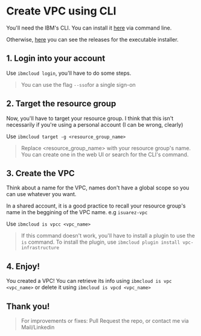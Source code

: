# Create VPC using CLI

You'll need the IBM's CLI. You can install it [here](https://cloud.ibm.com/docs/cli?topic=cli-getting-started) via command line.

Otherwise, [here]() you can see the releases for the executable installer.

## 1. Login into your account

Use `ibmcloud login`, you'll have to do some steps.
> You can use the flag `--sso`for a single sign-on

## 2. Target the resource group

Now, you'll have to target your resource group. I think that this isn't necessarily if you're using a personal account (I can be wrong, clearly)

Use `ibmcloud target -g <resource_group_name>`
> Replace <resource_group_name> with your resource group's name. You can create one in the web UI or search for the CLI's command.

## 3. Create the VPC

Think about a name for the VPC, names don't have a global scope so you can use whatever you want.

In a shared account, it is a good practice to recall your resource group's name in the beggining of the VPC name. e.g `isuarez-vpc`

Use `ibmcloud is vpcc <vpc_name>`

> If this command doesn't work, you'll have to install a plugin to use the `is` command.
> To install the plugin, use `ibmcloud plugin install vpc-infrastructure`

## 4. Enjoy!

You created a VPC!
You can retrieve its info using `ibmcloud is vpc <vpc_name>` or delete it using `ibmcloud is vpcd <vpc_name>`

## Thank you!

> For improvements or fixes: Pull Request the repo, or contact me via Mail/Linkedin